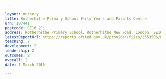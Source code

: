 ```yaml
---

layout: nursery
title: Rotherhithe Primary School Early Years and Parents Centre
urn: 107441
postcode: SE16 2PL
address: Rotherhithe Primary School, Rotherhithe New Road, London, SE16 2PL
latestReportUrl: https://reports.ofsted.gov.uk/provider/files/2553506/urn/107441.pdf
teaching: 2
development: 2
leadership: 2
outcomes: 2
overall: 2
date: 1 March 2016

---
```

